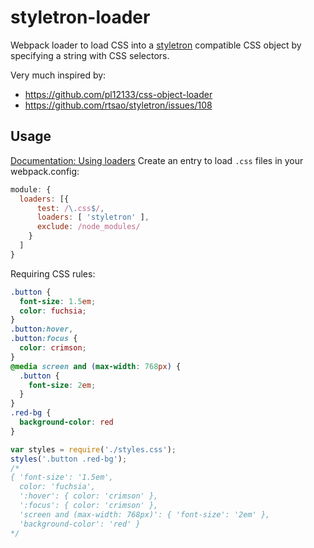 # styletron-loader
Webpack loader to load CSS into a [styletron](https://github.com/rtsao/styletron/) compatible CSS object by specifying a string with CSS selectors.

Very much inspired by:
- https://github.com/pl12133/css-object-loader
- https://github.com/rtsao/styletron/issues/108

## Usage
[Documentation: Using loaders](https://webpack.js.org/concepts/loaders/)
Create an entry to load `.css` files in your webpack.config:

```js
module: {
  loaders: [{
      test: /\.css$/,
      loaders: [ 'styletron' ],
      exclude: /node_modules/
    }
  ]
}
```

Requiring CSS rules:

```css
.button {
  font-size: 1.5em;
  color: fuchsia;
}
.button:hover,
.button:focus {
  color: crimson;
}
@media screen and (max-width: 768px) {
  .button {
    font-size: 2em;
  }
}
.red-bg {
  background-color: red
}
```

```js
var styles = require('./styles.css');
styles('.button .red-bg');
/*
{ 'font-size': '1.5em',
  color: 'fuchsia',
  ':hover': { color: 'crimson' },
  ':focus': { color: 'crimson' },
  'screen and (max-width: 768px)': { 'font-size': '2em' },
  'background-color': 'red' }
*/
```